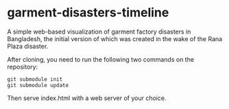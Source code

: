 garment-disasters-timeline
==========================

A simple web-based visualization of garment factory disasters in Bangladesh, the initial version of which was created in the wake of the Rana Plaza disaster.

After cloning, you need to run the following two commands on the repository:

    git submodule init
    git submodule update

Then serve index.html with a web server of your choice.

